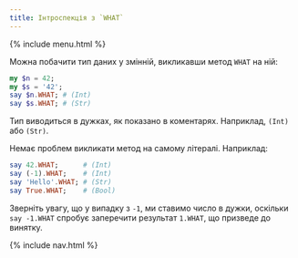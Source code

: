 ```yaml
---
title: Інтроспекція з `WHAT`
---
```


{% include menu.html %}

Можна побачити тип даних у змінній, викликавши метод `WHAT` на ній:

```raku
my $n = 42;
my $s = '42';
say $n.WHAT; # (Int)
say $s.WHAT; # (Str)
```

Тип виводиться в дужках, як показано в коментарях. Наприклад, `(Int)` або `(Str)`.

Немає проблем викликати метод на самому літералі. Наприклад:

```raku
say 42.WHAT;      # (Int)
say (-1).WHAT;    # (Int)
say 'Hello'.WHAT; # (Str)
say True.WHAT;    # (Bool)
```

Зверніть увагу, що у випадку з `-1`, ми ставимо число в дужки, оскільки `say -1.WHAT` спробує заперечити результат `1.WHAT`, що призведе до винятку.

{% include nav.html %}